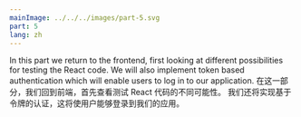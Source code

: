 ```yaml
---
mainImage: ../../../images/part-5.svg
part: 5
lang: zh
---
```


<div class="intro">


In this part we return to the frontend, first looking at different possibilities for testing the React code.  We will also implement token based authentication which will enable users to log in to our application.
在这一部分，我们回到前端，首先查看测试 React 代码的不同可能性。 我们还将实现基于令牌的认证，这将使用户能够登录到我们的应用。

</div>

